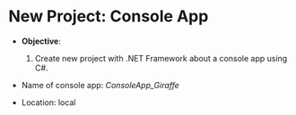 # New Project: Console App

- **Objective**:
    1. Create new project with .NET Framework about a console app using C#.


- Name of console app: *ConsoleApp_Giraffe*

- Location: local

